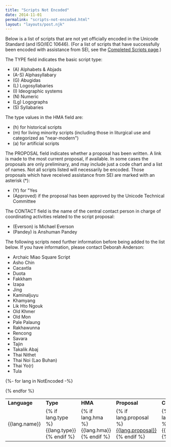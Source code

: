 ```yaml
---
title: "Scripts Not Encoded"
date: 2014-11-01
permalink: "scripts-not-encoded.html"
layout: "layouts/post.njk"
---
```


Below is a list of scripts that are not yet officially encoded in the Unicode Standard (and ISO/IEC 10646). (For a list of scripts that have successfully been encoded with assistance from SEI, see the <a href="scripts-encoded.html">Completed Scripts page</a>.)

The TYPE field indicates the basic script type:

* (A) Alphabets & Abjads
* (A-S) Alphasyllabary
* (G) Abugidas
* (L) Logosyllabaries
* (I) Ideographic systems
* (N) Numeric
* (Lg) Logographs
* (S) Syllabaries

The type values in the HMA field are:

* (h) for historical scripts
* (m) for living minority scripts (including those in liturgical use and categorized as "near-modern")
* (a) for artificial scripts

The PROPOSAL field indicates whether a proposal has been written. A link is made to the most current proposal, if available. In some cases the proposals are only preliminary, and may include just a code chart and a list of names. Not all scripts listed will necessarily be encoded. Those proposals which have received assistance from SEI are marked with an asterisk (*):

* (Y) for "Yes
* (Approved) if the proposal has been approved by the Unicode Technical Committee

The CONTACT field is the name of the central contact person in charge of coordinating activities related to the script proposal:

* (Everson) is Michael Everson 
* (Pandey) is Anshuman Pandey

The following scripts need further information before being added to the list below. If you have information, please contact Deborah Anderson:

 * Archaic Miao Square Script
 * Asho Chin
 * Cacaxtla
 * Duota
 * Fakkham
 * Izapa
 * Jing
 * Kaminaljuyu
 * Khamyang
 * Lik Hto Ngouk
 * Old Khmer
 * Old Mon
 * Pale Palaung
 * Rakhawunna
 * Rencong
 * Savara
 * Tajin
 * Takalik Abaj
 * Thai Nithet
 * Thai Noi (Lao Buhan)
 * Thai Yo(r)
 * Tula

<table class="table">
<tr>
	<td><strong>Language</strong></td>
	<td><strong>Type</strong></td>
	<td><strong>HMA</strong></td>
	<td><strong>Proposal</strong></td>
	<td><strong>Contact</strong></td>
</tr>

{%- for lang in NotEncoded -%}

<tr>
	<td>{{lang.name}}</td>
	<td>{% if lang.type %}{{lang.type}}{% endif %}</td>
	<td>{% if lang.hma %}{{lang.hma}}{% endif %}</td>
	<td>{% if lang.proposal %}<a href="{{lang.link}}">{{lang.proposal}}</a>{% endif %}</td>
	<td>{% if lang.contact %}{{lang.contact}}{% endif %}</td>
</tr>
{% endfor %}

</table>
